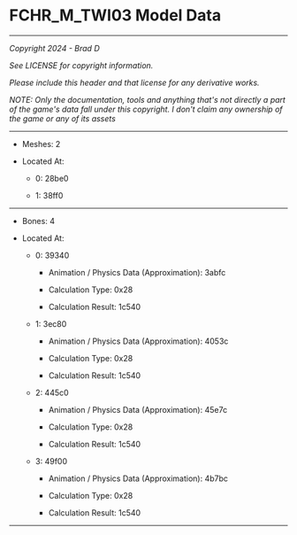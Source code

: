 # FCHR_M_TWI03 Model Data

---

*Copyright 2024 - Brad D*

*See LICENSE for copyright information.*

*Please include this header and that license for any derivative works.*

*NOTE: Only the documentation, tools and anything that's not directly a part of the game's data fall under this copyright. I don't claim any ownership of the game or any of its assets*

---

* Meshes: 2

* Located At:

  * 0: 28be0

  * 1: 38ff0

---

* Bones: 4

* Located At:

  * 0: 39340

    * Animation / Physics Data (Approximation): 3abfc

    * Calculation Type: 0x28

    * Calculation Result: 1c540

  * 1: 3ec80

    * Animation / Physics Data (Approximation): 4053c

    * Calculation Type: 0x28

    * Calculation Result: 1c540

  * 2: 445c0

    * Animation / Physics Data (Approximation): 45e7c

    * Calculation Type: 0x28

    * Calculation Result: 1c540

  * 3: 49f00

    * Animation / Physics Data (Approximation): 4b7bc

    * Calculation Type: 0x28

    * Calculation Result: 1c540

---

